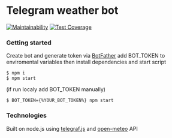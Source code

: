 # Telegram weather bot 
[![Maintainability](https://api.codeclimate.com/v1/badges/7d823e70ba0f10d1a086/maintainability)](https://codeclimate.com/github/leafes/weather-telegram-bot/maintainability)
[![Test Coverage](https://api.codeclimate.com/v1/badges/7d823e70ba0f10d1a086/test_coverage)](https://codeclimate.com/github/leafes/weather-telegram-bot/test_coverage)

### Getting started

Create bot and generate token via [BotFather](https://t.me/BotFather)
add BOT_TOKEN to enviromental variables
then install dependencies and start script
```
$ npm i
$ npm start
```

(if run localy add BOT_TOKEN manually)
```
$ BOT_TOKEN={%YOUR_BOT_TOKEN%} npm start
```

### Technologies
Built on node.js using [telegraf.js](https://github.com/telegraf/telegraf) and [open-meteo](https://open-meteo.com/) API